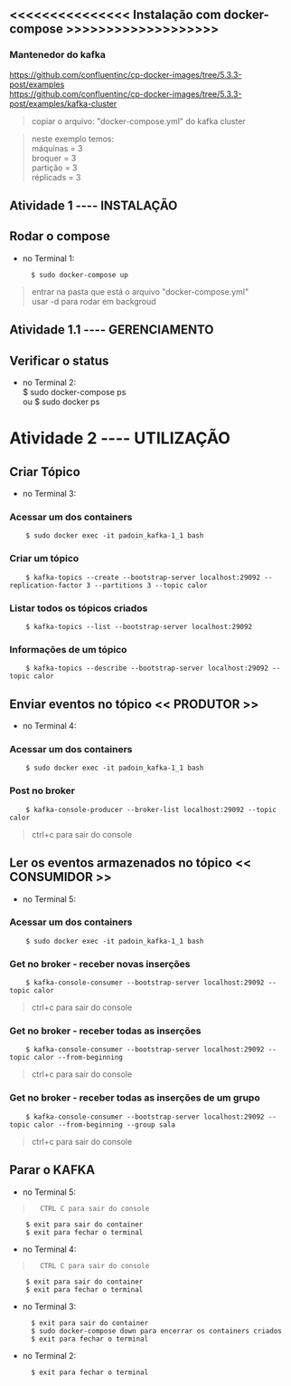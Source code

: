
## <<<<<<<<<<<<<<< Instalação com docker-compose >>>>>>>>>>>>>>>>>>>


### Mantenedor do kafka
https://github.com/confluentinc/cp-docker-images/tree/5.3.3-post/examples  
https://github.com/confluentinc/cp-docker-images/tree/5.3.3-post/examples/kafka-cluster

> copiar o arquivo: "docker-compose.yml" do kafka cluster 

> neste exemplo temos:    
> máquinas = 3  
> broquer = 3  
> partição = 3  
> réplicads = 3



 





## Atividade 1 ---- INSTALAÇÃO 

## Rodar o compose  
- no Terminal 1:  


		$ sudo docker-compose up   

> entrar na pasta que está o arquivo "docker-compose.yml"  
> usar -d para rodar em backgroud  


## Atividade 1.1 ---- GERENCIAMENTO 

## Verificar o status   
- no Terminal 2:  
		$ sudo docker-compose ps  
		ou
		$ sudo docker ps  




# Atividade 2 ---- UTILIZAÇÃO 

## Criar Tópico  
- no Terminal 3:  

### Acessar um dos containers  

		$ sudo docker exec -it padoin_kafka-1_1 bash  

### Criar um tópico  
		$ kafka-topics --create --bootstrap-server localhost:29092 --replication-factor 3 --partitions 3 --topic calor  

### Listar todos os tópicos criados  	
		$ kafka-topics --list --bootstrap-server localhost:29092  

### Informações de um tópico  
		$ kafka-topics --describe --bootstrap-server localhost:29092 --topic calor  




## Enviar eventos no tópico << PRODUTOR >> 
- no Terminal 4:
 

### Acessar um dos containers      
		$ sudo docker exec -it padoin_kafka-1_1 bash  

### Post no broker  
		$ kafka-console-producer --broker-list localhost:29092 --topic calor  
> ctrl+c para sair do console  





## Ler os eventos armazenados no tópico << CONSUMIDOR >>  
- no Terminal 5:



### Acessar um dos containers      
		$ sudo docker exec -it padoin_kafka-1_1 bash  
 
### Get no broker - receber novas inserções
		$ kafka-console-consumer --bootstrap-server localhost:29092 --topic calor

> ctrl+c para sair do console  

### Get no broker - receber todas as inserções  
		$ kafka-console-consumer --bootstrap-server localhost:29092 --topic calor --from-beginning  
> ctrl+c para sair do console  

### Get no broker - receber todas as inserções de um grupo  
		$ kafka-console-consumer --bootstrap-server localhost:29092 --topic calor --from-beginning --group sala

> ctrl+c para sair do console  



## Parar o KAFKA 

- no Terminal 5:

>		CTRL C para sair do console  
		$ exit para sair do container  
		$ exit para fechar o terminal    


- no Terminal 4:

>		CTRL C para sair do console  
		$ exit para sair do container  
		$ exit para fechar o terminal    

- no Terminal 3:

		$ exit para sair do container  
		$ sudo docker-compose down para encerrar os containers criados  
		$ exit para fechar o terminal   


- no Terminal 2:

		$ exit para fechar o terminal    



